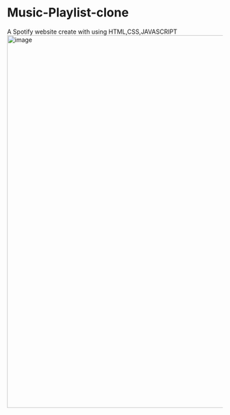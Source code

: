 # Music-Playlist-clone
A Spotify website create with using HTML,CSS,JAVASCRIPT
<img width="869" alt="image" src="https://github.com/siya-codes/Music-Playlist-clone/assets/106913186/8716f5f5-3423-44fc-97ca-8e3829034e41">
